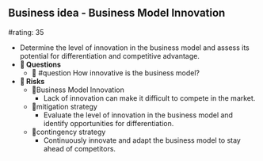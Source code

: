 ## Business idea - Business Model Innovation
#rating: 35
- Determine the level of innovation in the business model and assess its potential for differentiation and competitive advantage.
- **💭 Questions**
  - 💭 #question How innovative is the business model?
- **🚨 Risks**
  - 🚨Business Model Innovation
    - Lack of innovation can make it difficult to compete in the market.
  - 🚨mitigation strategy
    - Evaluate the level of innovation in the business model and identify opportunities for differentiation.
  - 🚨contingency strategy
    - Continuously innovate and adapt the business model to stay ahead of competitors.


